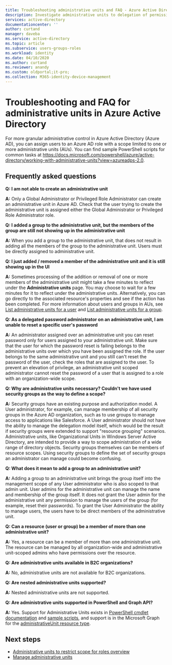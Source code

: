 ```yaml
---
title: Troubleshooting administrative units and FAQ - Azure Active Directory | Microsoft Docs
description: Investigate administrative units to delegation of permissions with restricted scope in Azure Active Directory
services: active-directory
documentationcenter: ''
author: curtand
manager: daveba
ms.service: active-directory
ms.topic: article
ms.subservice: users-groups-roles
ms.workload: identity
ms.date: 04/10/2020
ms.author: curtand
ms.reviewer: anandy
ms.custom: oldportal;it-pro;
ms.collection: M365-identity-device-management
---
```



# Troubleshooting and FAQ for administrative units in Azure Active Directory

For more granular administrative control in Azure Active Directory (Azure AD), you can assign users to an Azure AD role with a scope limited to one or more administrative units (AUs). You can find sample PowerShell scripts for common tasks at https://docs.microsoft.com/powershell/azure/active-directory/working-with-administrative-units?view=azureadps-2.0.

## Frequently asked questions

**Q: I am not able to create an administrative unit**

**A:** Only a Global Administrator or Privileged Role Administrator can create an administrative unit in Azure AD. Check that the user trying to create the administrative unit is assigned either the Global Administrator or Privileged Role Administrator role.

**Q: I added a group to the administrative unit, but the members of the group are still not showing up in the administrative unit**

**A:** When you add a group to the administrative unit, that does not result in adding all the members of the group to the administrative unit. Users must be directly assigned to administrative unit.

**Q: I just added / removed a member of the administrative unit and it is still showing up in the UI**

**A:** Sometimes processing of the addition or removal of one or more members of the administrative unit might take a few minutes to reflect under the **Administrative units** page. You may choose to wait for a few minutes for it to reflect under the administrative units. Alternatively, you can go directly to the associated resource's properties and see if the action has been completed. For more information about users and groups in AUs, see [List administrative units for a user](roles-aus-add-manage-users.md) and [List administrative units for a group](roles-aus-add-manage-groups.md).

**Q: As a delegated password administrator on an administrative unit, I am unable to reset a specific user's password**

**A:** An administrator assigned over an administrative unit you can reset password only for users assigned to your administrative unit. Make sure that the user for which the password reset is failing belongs to the administrative units over which you have been assigned the role. If the user belongs to the same administrative unit and you still can't reset the password of the user, check the roles that are assigned to the user. To prevent an elevation of privilege, an administrative unit scoped administrator cannot reset the password of a user that is assigned to a role with an organization-wide scope.

**Q: Why are administrative units necessary? Couldn't we have used security groups as the way to define a scope?**

**A:** Security groups have an existing purpose and authorization model. A User administrator, for example, can manage membership of all security groups in the Azure AD organization, such as to use groups to manage access to applications like Salesforce. A User administrator should not have the ability to manage the delegation model itself, which would be the result if security groups were extended to support "resource grouping" scenarios. Administrative units, like Organizational Units in Windows Server Active Directory, are intended to provide a way to scope administration of a wide range of directory objects. Security groups themselves can be members of resource scopes. Using security groups to define the set of security groups an administrator can manage could become confusing.

**Q: What does it mean to add a group to an administrative unit?**

**A:** Adding a group to an administrative unit brings the group itself into the management scope of any User administrator who is also scoped to that admin unit. User admins for the administrative unit can manage the name and membership of the group itself. It does not grant the User admin for the administrative unit any permission to manage the users of the group (for example, reset their passwords). To grant the User Administrator the ability to manage users, the users have to be direct members of the administrative unit.

**Q: Can a resource (user or group) be a member of more than one administrative unit?**

**A:** Yes, a resource can be a member of more than one administrative unit. The resource can be managed by all organization-wide and administrative unit-scoped admins who have permissions over the resource.

**Q: Are administrative units available in B2C organizations?**

**A:** No, administrative units are not available for B2C organizations.

**Q: Are nested administrative units supported?**

**A:** Nested administrative units are not supported.

**Q: Are administrative units supported in PowerShell and Graph API?**

**A:** Yes. Support for Administrative Units exists in [PowerShell cmdlet documentation](https://docs.microsoft.com/powershell/module/Azuread/?view=azureadps-2.0-preview) and [sample scripts](https://docs.microsoft.com/powershell/azure/active-directory/working-with-administrative-units?view=azureadps-2.0-preview), and support is in the Microsoft Graph for the [administrativeUnit resource type](https://developer.microsoft.com/graph/docs/api-reference/beta/resources/administrativeunit).

## Next steps

- [Administrative units to restrict scope for roles overview](directory-administrative-units.md)
- [Manage administrative units](roles-aus-manage-admin-units.md)